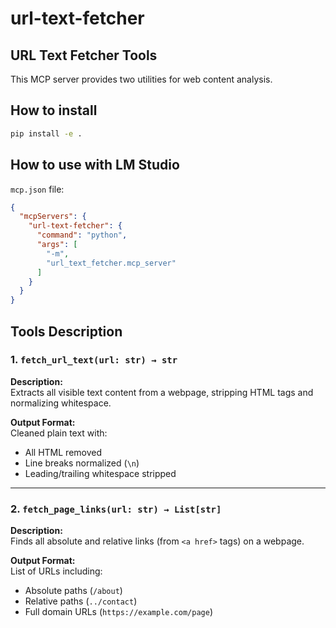 # url-text-fetcher

##  URL Text Fetcher Tools

This MCP server provides two utilities for web content analysis. 

## How to install
```bash
pip install -e .
```
## How to use with LM Studio
`mcp.json` file:
```json
{
  "mcpServers": {
    "url-text-fetcher": {
      "command": "python",
      "args": [
        "-m",
        "url_text_fetcher.mcp_server"
      ]
    }
  }
}
```

## Tools Description

### 1. `fetch_url_text(url: str) → str`

**Description:**  
Extracts all visible text content from a webpage, stripping HTML tags and normalizing whitespace.


**Output Format:**  
Cleaned plain text with:
- All HTML removed
- Line breaks normalized (`\n`)
- Leading/trailing whitespace stripped

---

### 2. `fetch_page_links(url: str) → List[str]`

**Description:**  
Finds all absolute and relative links (from `<a href>` tags) on a webpage.


**Output Format:**  
List of URLs including:
- Absolute paths (`/about`)
- Relative paths (`../contact`)
- Full domain URLs (`https://example.com/page`)

